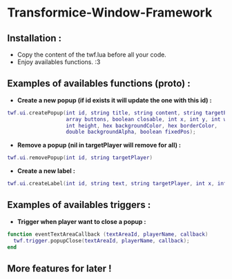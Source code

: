 Transformice-Window-Framework
=============================

Installation :
--------------
  * Copy the content of the twf.lua before all your code.
  * Enjoy availables functions. :3

Examples of availables functions (proto) :
------------------------------------------

  * **Create a new popup (if id exists it will update the one with this id) :**
  ``` lua  
  twf.ui.createPopup(int id, string title, string content, string targetPlayer,
                     array buttons, boolean closable, int x, int y, int width,
                     int height, hex backgroundColor, hex borderColor, 
                     double backgroundAlpha, boolean fixedPos);
  ```
  
  * **Remove a popup (nil in targetPlayer will remove for all) :**
  ``` lua
  twf.ui.removePopup(int id, string targetPlayer)
  ```
  
  * **Create a new label :**
  ``` lua
  twf.ui.createLabel(int id, string text, string targetPlayer, int x, int y)
  ```

Examples of availables triggers :
---------------------------------

 * **Trigger when player want to close a popup :**

 ``` lua
 function eventTextAreaCallback (textAreaId, playerName, callback)
   twf.trigger.popupClose(textAreaId, playerName, callback);
 end
 ```

More features for later !
-------------------------
